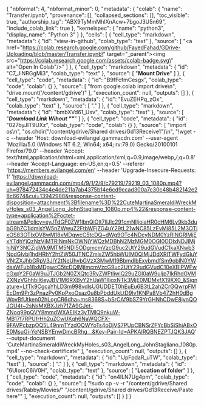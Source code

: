 {
  "nbformat": 4,
  "nbformat_minor": 0,
  "metadata": {
    "colab": {
      "name": "Transfer.ipynb",
      "provenance": [],
      "collapsed_sections": [],
      "toc_visible": true,
      "authorship_tag": "ABX9TyMmMhlXnAcw+7bgoJ3U5n69",
      "include_colab_link": true
    },
    "kernelspec": {
      "name": "python3",
      "display_name": "Python 3"
    }
  },
  "cells": [
    {
      "cell_type": "markdown",
      "metadata": {
        "id": "view-in-github",
        "colab_type": "text"
      },
      "source": [
        "<a href=\"https://colab.research.google.com/github/FayedFahad/GDrive-Uploading/blob/master/Transfer.ipynb\" target=\"_parent\"><img src=\"https://colab.research.google.com/assets/colab-badge.svg\" alt=\"Open In Colab\"/></a>"
      ]
    },
    {
      "cell_type": "markdown",
      "metadata": {
        "id": "C7_JiNRGgMi3",
        "colab_type": "text"
      },
      "source": [
        "**Mount Drive**"
      ]
    },
    {
      "cell_type": "code",
      "metadata": {
        "id": "B9fFcfmCesgx",
        "colab_type": "code",
        "colab": {}
      },
      "source": [
        "from google.colab import drive\n",
        "drive.mount('/content/gdrive')"
      ],
      "execution_count": null,
      "outputs": []
    },
    {
      "cell_type": "markdown",
      "metadata": {
        "id": "EvuZEHPq_zOx",
        "colab_type": "text"
      },
      "source": [
        "."
      ]
    },
    {
      "cell_type": "markdown",
      "metadata": {
        "id": "bmbXVd61_Usv",
        "colab_type": "text"
      },
      "source": [
        "***Download Link Wihout \"\"***"
      ]
    },
    {
      "cell_type": "code",
      "metadata": {
        "id": "027byJIT9UXz",
        "colab_type": "code",
        "colab": {}
      },
      "source": [
        "import os\n",
        "os.chdir(\"/content/gdrive/Shared drives/Gd13Receive1\")\n",
        "!wget -c --header 'Host: download-evilangel.gammacdn.com' --user-agent 'Mozilla/5.0 (Windows NT 6.2; Win64; x64; rv:79.0) Gecko/20100101 Firefox/79.0' --header 'Accept: text/html,application/xhtml+xml,application/xml;q=0.9,image/webp,*/*;q=0.8' --header 'Accept-Language: en-US,en;q=0.5' --referer 'https://members.evilangel.com/en' --header 'Upgrade-Insecure-Requests: 1' 'https://download-evilangel.gammacdn.com/mp4/9/1/2/9/c79219/79219_03_1080p.mp4?uh=978472434c4e4de211a7ab4375b14e6cd9ccad300a7c30c48b482142e28c6674&cui=13942988&response-content-disposition=attachment%3Bfilename%3D%22CuteMartinaSmeraldiWreckMyHoles_s03_AngelLong_JohnStagliano_1080p.mp4%22&response-content-type=application%2Foctet-stream&Policy=eyJTdGF0ZW1lbnQiOlt7IlJlc291cmNlIjoiaHR0cHM6Ly9kb3dubG9hZC1ldmlsYW5nZWwuZ2FtbWFjZG4uY29tL21wNC85LzEvMi85L2M3OTIxOS83OTIxOV8wM18xMDgwcC5tcDQ~dWg9OTc4NDcyNDM0YzRlNGRlMjExYTdhYjQzNzViMTRlNmNkOWNjYWQzMDBhN2MzMGM0OGI0ODIxNDJlMjhjNjY3NCZjdWk9MTM5NDI5ODgmcmVzcG9uc2UtY29udGVudC1kaXNwb3NpdGlvbj1hdHRhY2htZW50JTNCZmlsZW5hbWUlM0QlMjJDdXRlTWFydGluYVNtZXJhbGRpV3JlY2tNeUhvbGVzX3MwM19BbmdlbExvbmdfSm9oblN0YWdsaWFub18xMDgwcC5tcDQlMjImcmVzcG9uc2UtY29udGVudC10eXBlPWFwcGxpY2F0aW9uJTJGb2N0ZXQtc3RyZWFtIiwiQ29uZGl0aW9uIjp7IkRhdGVMZXNzVGhhbiI6eyJBV1M6RXBvY2hUaW1lIjoxNTk3MjE0MDMxfX19XX0_&Signature=LfTk9CgcaYhLD3m998vdlsUGUDDET0hEuEu6B3tL2ah2CrGQwrpFMEcDm9Pr3zPnazPv0KpPxoOsaz0u8bPbddUkLtD9Iv1KNPa8Vb472hH0dBgWpvBfUtken02hLogCR6dha~ms8368S~bSrCAf9bSZ9YrGHNhCDwE8jvnQOJGU4t~2sNsMXBXJzh71ZA9GJet-ZNoq99pQVY8mmdWXAEIKz3yTMlQ9nkuW-MB17f7RPUfrHh2uZCwUKqh6NaWQCFX-9FAVPcbzpOQ5L49nmTYzdOQWYoTs4oDjVS7PUpCBNSrZFYcBbSiShjABxOE0MsuGi-YeNSBYEnwDmcBRhg__&Key-Pair-Id=APKAIRQBNEZPTJQK3JAQ' --output-document 'CuteMartinaSmeraldiWreckMyHoles_s03_AngelLong_JohnStagliano_1080p.mp4' --no-check-certificate"
      ],
      "execution_count": null,
      "outputs": []
    },
    {
      "cell_type": "markdown",
      "metadata": {
        "id": "IJpFpdaR_uTW",
        "colab_type": "text"
      },
      "source": [
        "."
      ]
    },
    {
      "cell_type": "markdown",
      "metadata": {
        "id": "6UIorcC6iV0H",
        "colab_type": "text"
      },
      "source": [
        "**Location of folder**"
      ]
    },
    {
      "cell_type": "code",
      "metadata": {
        "id": "on4ILN7Ug4pm",
        "colab_type": "code",
        "colab": {}
      },
      "source": [
        "!sudo cp -v -r \"/content/gdrive/Shared drives/Rabby/Movies/\" \"/content/gdrive/Shared drives/Gd13Receive/Paste here\""
      ],
      "execution_count": null,
      "outputs": []
    }
  ]
}
